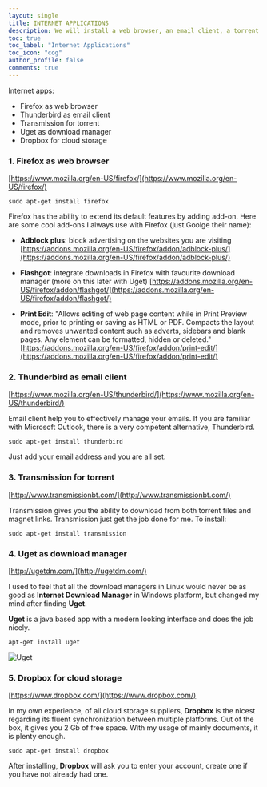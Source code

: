 ```yaml
---
layout: single
title: INTERNET APPLICATIONS
description: We will install a web browser, an email client, a torrent client and a download manager.
toc: true
toc_label: "Internet Applications"
toc_icon: "cog"
author_profile: false
comments: true
---
```

Internet apps:
+ Firefox as web browser
+ Thunderbird as email client
+ Transmission for torrent
+ Uget as download manager
+ Dropbox for cloud storage

### 1. Firefox as web browser

[https://www.mozilla.org/en-US/firefox/](https://www.mozilla.org/en-US/firefox/)
```
sudo apt-get install firefox
```

Firefox has the ability to extend its default features by adding add-on. Here are some cool add-ons I always use with Firefox (just Goolge their name):

* **Adblock plus**: block advertising on the websites you are visiting [https://addons.mozilla.org/en-US/firefox/addon/adblock-plus/](https://addons.mozilla.org/en-US/firefox/addon/adblock-plus/)   


* **Flashgot**: integrate downloads in Firefox with favourite download manager (more on this later with Uget) [https://addons.mozilla.org/en-US/firefox/addon/flashgot/](https://addons.mozilla.org/en-US/firefox/addon/flashgot/)


* **Print Edit**: "Allows editing of web page content while in Print Preview mode, prior to printing or saving as HTML or PDF. Compacts the layout and removes unwanted content such as adverts, sidebars and blank pages. Any element can be formatted, hidden or deleted."   [https://addons.mozilla.org/en-US/firefox/addon/print-edit/](https://addons.mozilla.org/en-US/firefox/addon/print-edit/)

### 2. Thunderbird as email client

[https://www.mozilla.org/en-US/thunderbird/](https://www.mozilla.org/en-US/thunderbird/)

Email client help you to effectively manage your emails. If you are familiar with Microsoft Outlook, there is a very competent alternative, Thunderbird.
```
sudo apt-get install thunderbird
```
Just add your email address and you are all set.

### 3. Transmission for torrent

[http://www.transmissionbt.com/](http://www.transmissionbt.com/)

Transmission gives you the ability to download from both torrent files and magnet links. Transmission just get the job done for me. To install:
```
sudo apt-get install transmission
```

### 4. Uget as download manager

[http://ugetdm.com/](http://ugetdm.com/)

I used to feel that all the download managers in Linux would never be as good as **Internet Download Manager** in Windows platform, but changed my mind after finding **Uget**.

**Uget** is a java based app with a modern looking interface and does the job nicely.
```
apt-get install uget
```
![Uget]({{site.baseurl}}/images/uget.jpg)

### 5. Dropbox for cloud storage

[https://www.dropbox.com/](https://www.dropbox.com/)

In my own experience, of all cloud storage suppliers, **Dropbox** is the nicest regarding its fluent synchronization between multiple platforms. Out of the box, it gives you 2 Gb of free space. With my usage of mainly documents, it is plenty enough.
```
sudo apt-get install dropbox
```
After installing, **Dropbox** will ask you to enter your account, create one if you have not already had one.
